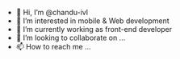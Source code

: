 - 👋 Hi, I’m @chandu-ivl
- 👀 I’m interested in mobile & Web development
- 🌱 I’m currently working as front-end developer
- 💞️ I’m looking to collaborate on ...
- 📫 How to reach me ...

<!---
chandu-ivl/chandu-ivl is a ✨ special ✨ repository because its `README.md` (this file) appears on your GitHub profile.
You can click the Preview link to take a look at your changes.
--->
